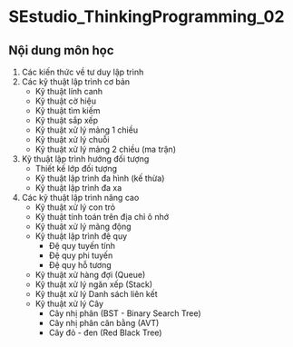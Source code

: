 # SEstudio_ThinkingProgramming_02

## Nội dung môn học
1. Các kiến thức về tư duy lập trình
2. Các kỹ thuật lập trình cơ bản
    - Kỹ thuật lính canh
    - Kỹ thuật cờ hiệu
    - Kỹ thuật tìm kiếm
    - Kỹ thuật sắp xếp
    - Kỹ thuật xử lý mảng 1 chiều
    - Kỹ thuật xử lý chuỗi
    - Kỹ thuật xử lý mảng 2 chiều (ma trận)
3. Kỹ thuật lập trình hướng đối tượng
    - Thiết kế lớp đối tượng
    - Kỹ thuật lập trình đa hình (kế thừa)
    - Kỹ thuật lập trình đa xa
4. Các kỹ thuật lập trình nâng cao
    - Kỹ thuật xử lý con trỏ
    - Kỹ thuật tính toán trên địa chỉ ô nhớ 
    - Kỹ thuật xử lý mãng động
    - Kỹ thuật lập trình đệ quy
        - Đệ quy tuyến tính
        - Đệ quy phi tuyến
        - Đệ quy hỗ tương
    - Kỹ thuật xử hàng đợi (Queue)
    - Kỹ thuật xử lý ngăn xếp (Stack)
    - Kỹ thuật xử lý Danh sách liên kết
    - Kỹ thuật xử lý Cây
        - Cây nhị phân (BST -  Binary Search Tree)
        - Cây nhị phân cân bằng (AVT)
        - Cây đỏ - đen (Red Black Tree)